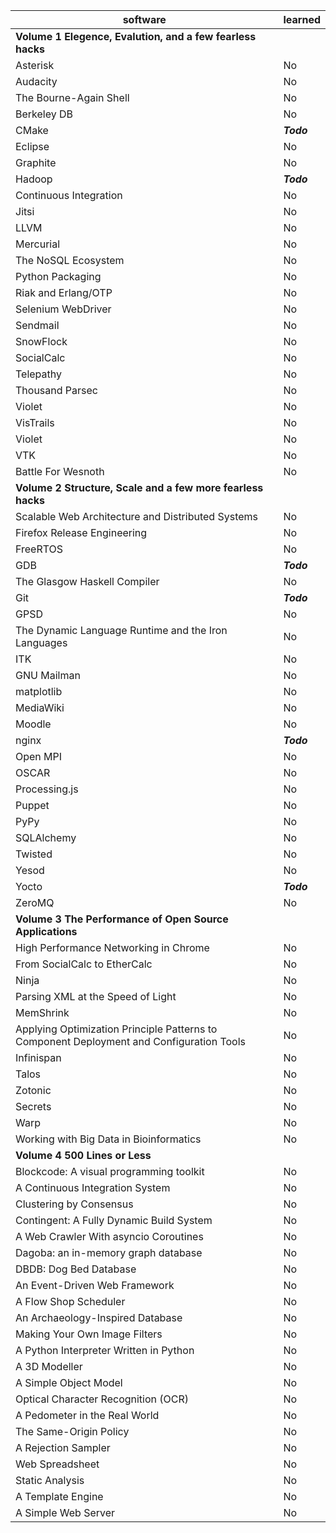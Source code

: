 |software | learned |
|---------|---------|
| **Volume 1 Elegence, Evalution, and a few fearless hacks** |  |
| Asterisk | No |
| Audacity | No |
| The Bourne-Again Shell | No |
| Berkeley DB | No |
| CMake | **_Todo_** |
| Eclipse | No |
| Graphite | No |
| Hadoop | **_Todo_** |
| Continuous Integration | No |
| Jitsi | No |
| LLVM | No |
| Mercurial | No |
| The NoSQL Ecosystem | No |
| Python Packaging | No |
| Riak and Erlang/OTP | No |
| Selenium WebDriver | No |
| Sendmail | No |
| SnowFlock | No |
| SocialCalc | No |
| Telepathy | No |
| Thousand Parsec | No |
| Violet | No |
| VisTrails | No |
| Violet | No |
| VTK | No |
| Battle For Wesnoth | No |
| **Volume 2 Structure, Scale and a few more fearless hacks** |  |
| Scalable Web Architecture and Distributed Systems | No |
| Firefox Release Engineering | No |
| FreeRTOS | No |
| GDB | **_Todo_** |
| The Glasgow Haskell Compiler | No |
| Git | **_Todo_** |
| GPSD | No |
| The Dynamic Language Runtime and the Iron Languages | No |
| ITK | No |
| GNU Mailman | No |
| matplotlib | No |
| MediaWiki | No |
| Moodle | No |
| nginx | **_Todo_** |
| Open MPI | No |
| OSCAR | No |
| Processing.js | No |
| Puppet | No |
| PyPy | No |
| SQLAlchemy | No |
| Twisted | No |
| Yesod | No |
| Yocto | **_Todo_** |
| ZeroMQ | No |
| **Volume 3 The Performance of Open Source Applications** |  |
| High Performance Networking in Chrome | No |
| From SocialCalc to EtherCalc | No |
| Ninja | No |
| Parsing XML at the Speed of Light | No |
| MemShrink | No |
| Applying Optimization Principle Patterns to Component Deployment and Configuration Tools | No |
| Infinispan | No |
| Talos | No |
| Zotonic | No |
| Secrets | No |
| Warp | No |
| Working with Big Data in Bioinformatics | No |
| **Volume 4 500 Lines or Less** |  |
| Blockcode: A visual programming toolkit | No |
| A Continuous Integration System | No |
| Clustering by Consensus | No |
| Contingent: A Fully Dynamic Build System | No |
| A Web Crawler With asyncio Coroutines | No |
| Dagoba: an in-memory graph database | No |
| DBDB: Dog Bed Database | No |
| An Event-Driven Web Framework | No |
| A Flow Shop Scheduler | No |
| An Archaeology-Inspired Database | No |
| Making Your Own Image Filters | No |
| A Python Interpreter Written in Python | No |
| A 3D Modeller | No |
| A Simple Object Model | No |
| Optical Character Recognition (OCR) | No |
| A Pedometer in the Real World | No |
| The Same-Origin Policy | No |
| A Rejection Sampler | No |
| Web Spreadsheet | No |
| Static Analysis | No |
| A Template Engine | No |
| A Simple Web Server | No |

